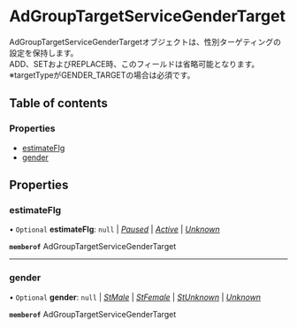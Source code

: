 # AdGroupTargetServiceGenderTarget


<div lang=\"ja\"> AdGroupTargetServiceGenderTargetオブジェクトは、性別ターゲティングの設定を保持します。<br> ADD、SETおよびREPLACE時、このフィールドは省略可能となります。<br> ※targetTypeがGENDER_TARGETの場合は必須です。 </div> 

## Table of contents

### Properties

- [estimateFlg](adgrouptargetservicegendertarget.md#estimateflg)
- [gender](adgrouptargetservicegendertarget.md#gender)

## Properties

### estimateFlg

• `Optional` **estimateFlg**: ``null`` \| [*Paused*](./enums/adgrouptargetserviceestimateflg.md#paused) \| [*Active*](./enums/adgrouptargetserviceestimateflg.md#active) \| [*Unknown*](./enums/adgrouptargetserviceestimateflg.md#unknown)

**`memberof`** AdGroupTargetServiceGenderTarget

___

### gender

• `Optional` **gender**: ``null`` \| [*StMale*](./enums/adgrouptargetservicegender.md#stmale) \| [*StFemale*](./enums/adgrouptargetservicegender.md#stfemale) \| [*StUnknown*](./enums/adgrouptargetservicegender.md#stunknown) \| [*Unknown*](./enums/adgrouptargetservicegender.md#unknown)

**`memberof`** AdGroupTargetServiceGenderTarget
